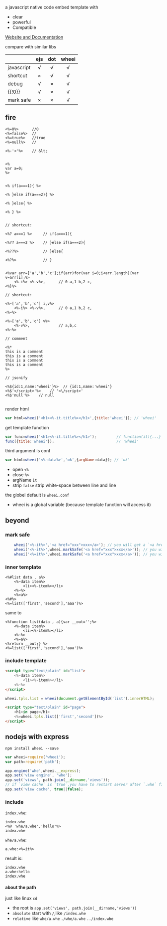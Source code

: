 
a javascript native code embed template with

* clear
* powerful
* Compatible

[Website and Documentation](http://p2world.github.io/wheei/)

compare with similar libs

|            | ejs | dot | wheei |
|------------|:---:|:---:|:-----:|
| javascript |  √  |  √  |   √   |
| shortcut   |  ×  |  √  |   √   |
| debug      |  √  |  ×  |   √   |
| {{!0}}     |  √  |  ×  |   √   |
| mark safe  |  ×  |  ×  |   √   |



## fire

```
<%=0%>      //0
<%=false%>  //
<%=true%>   //true
<%=null%>   //

<%-'<'%>    // &lt;


<%
var a=0;
%>


<% if(a===1){ %>

<% }else if(a===2){ %>

<% }else{ %>

<% } %>


// shortcut:

<%? a===1 %>     // if(a===1){

<%?? a===2 %>    // }else if(a===2){

<%??%>           // }else{

<%?%>            // }


<%var arr=['a','b','c'];if(arr)for(var i=0;i<arr.length){var v=arr[i];%>
    <%-i%> <%-v%>,      // 0 a,1 b,2 c,
<%}%>

// shortcut:

<%~['a','b','c'] i,v%>
    <%-i%> <%-v%>,      // 0 a,1 b,2 c,
<%~%>

<%~['a','b','c'] v%>
    <%-v%>,             // a,b,c
<%~%>

// comment

<%*
this is a comment
this is a comment
this is a comment
this is a comment
%>

// jsonify

<%${id:1,name:'wheei'}%>  // {id:1,name:'wheei'}
<%$'</script>'%>    // '<\/script>'
<%$'null'%>    // null


```

render html

```javascript
var html=wheei('<h1><%-it.title%></h1>',{title:'wheei'}); // 'wheei'
```

get template function

```javascript
var func=wheei('<h1><%-it.title%></h1>');         // function(it){...}
func({title:'wheei'});                            // 'wheei'
```

third argument is conf

```javascript
var html=wheei('<%-data%>','ok',{argName:data}); // 'ok'
```

* open    `<%`
* close   `%>`
* argName `it`
* strip   `false`     strip white-space between line and line

the globel default is `wheei.conf`

* wheei is a global variable (because template function will access it)

## beyond

### mark safe

```javascript
    wheei('<%-it%>','<a href="xxx">xxx</a>'); // you will get a `<a href="xxx">xxx</a>` text
    wheei('<%-it%>',wheei.markSafe('<a href="xxx">xxx</a>')); // you will get a link element
    wheei('<%=it%>',wheei.markSafe('<a href="xxx">xxx</a>')); // you will get a link element too
```


### inner template

```
<%#list data , a%>
    <%~data item%>
        <li><%-item%></li>
    <%~%>
    <%=a%>
<%#%>
<%=list(['first','second'],'aaa')%>
```

same to

```
<%function list(data , a){var __out='';%>
    <%~data item%>
        <li><%-item%></li>
    <%~%>
    <%=a%>
<%return __out;} %>
<%=list(['first','second'],'aaa')%>
```

### include template

```html
<script type="text/plain" id="list">
    <%~data item%>
        <li><%-item%></li>
    <%~%>
</script>
```

```javascript
wheei.tpls.list = wheei(document.getElementById('list').innerHTML);
```

```html
<script type="text/plain" id="page">
    <h1>in page</h1>
    <%=wheei.tpls.list(['first','second'])%>
</script>
```

## nodejs with express

`npm install wheei --save`

```javascript
var wheei=require('wheei');
var path=require('path');

app.engine('whe',wheei.__express);
app.set('view engine', 'whe');
app.set('views', path.join(__dirname,'views'));
// if `view cache` is `true`,you have to restart server after `.whe` file change
app.set('view cache', true||false);
```

### include

`index.whe`:

```
index.whe
<%@ 'whe/a.whe','hello'%>
index.whe
```

`whe/a.whe`:

```
a.whe:<%=it%>
```

result is:

```
index.whe
a.whe:hello
index.whe
```

#### about the path

just like linux `cd`

* the root is `app.set('views', path.join(__dirname,'views'))`
* `absolute` start with `/`,like `/index.whe`
* `relative` like `whe/a.whe` `./whe/a.whe` `../index.whe`